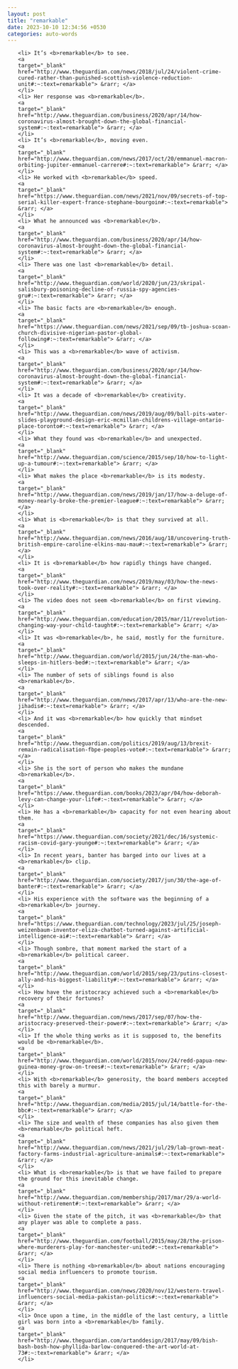 ```yaml
---
layout: post
title: "remarkable"
date: 2023-10-10 12:34:56 +0530
categories: auto-words
---
```

<ol>

    <li> It’s <b>remarkable</b> to see.
    <a 
    target="_blank" 
    href="http://www.theguardian.com/news/2018/jul/24/violent-crime-cured-rather-than-punished-scottish-violence-reduction-unit#:~:text=remarkable"> &rarr; </a>
    </li>
    <li> Her response was <b>remarkable</b>.
    <a 
    target="_blank" 
    href="http://www.theguardian.com/business/2020/apr/14/how-coronavirus-almost-brought-down-the-global-financial-system#:~:text=remarkable"> &rarr; </a>
    </li>
    <li> It’s <b>remarkable</b>, moving even.
    <a 
    target="_blank" 
    href="http://www.theguardian.com/news/2017/oct/20/emmanuel-macron-orbiting-jupiter-emmanuel-carrere#:~:text=remarkable"> &rarr; </a>
    </li>
    <li> He worked with <b>remarkable</b> speed.
    <a 
    target="_blank" 
    href="https://www.theguardian.com/news/2021/nov/09/secrets-of-top-serial-killer-expert-france-stephane-bourgoin#:~:text=remarkable"> &rarr; </a>
    </li>
    <li> What he announced was <b>remarkable</b>.
    <a 
    target="_blank" 
    href="http://www.theguardian.com/business/2020/apr/14/how-coronavirus-almost-brought-down-the-global-financial-system#:~:text=remarkable"> &rarr; </a>
    </li>
    <li> There was one last <b>remarkable</b> detail.
    <a 
    target="_blank" 
    href="http://www.theguardian.com/world/2020/jun/23/skripal-salisbury-poisoning-decline-of-russia-spy-agencies-gru#:~:text=remarkable"> &rarr; </a>
    </li>
    <li> The basic facts are <b>remarkable</b> enough.
    <a 
    target="_blank" 
    href="https://www.theguardian.com/news/2021/sep/09/tb-joshua-scoan-church-divisive-nigerian-pastor-global-following#:~:text=remarkable"> &rarr; </a>
    </li>
    <li> This was a <b>remarkable</b> wave of activism.
    <a 
    target="_blank" 
    href="http://www.theguardian.com/business/2020/apr/14/how-coronavirus-almost-brought-down-the-global-financial-system#:~:text=remarkable"> &rarr; </a>
    </li>
    <li> It was a decade of <b>remarkable</b> creativity.
    <a 
    target="_blank" 
    href="http://www.theguardian.com/news/2019/aug/09/ball-pits-water-slides-playground-design-eric-mcmillan-childrens-village-ontario-place-toronto#:~:text=remarkable"> &rarr; </a>
    </li>
    <li> What they found was <b>remarkable</b> and unexpected.
    <a 
    target="_blank" 
    href="http://www.theguardian.com/science/2015/sep/10/how-to-light-up-a-tumour#:~:text=remarkable"> &rarr; </a>
    </li>
    <li> What makes the place <b>remarkable</b> is its modesty.
    <a 
    target="_blank" 
    href="http://www.theguardian.com/news/2019/jan/17/how-a-deluge-of-money-nearly-broke-the-premier-league#:~:text=remarkable"> &rarr; </a>
    </li>
    <li> What is <b>remarkable</b> is that they survived at all.
    <a 
    target="_blank" 
    href="http://www.theguardian.com/news/2016/aug/18/uncovering-truth-british-empire-caroline-elkins-mau-mau#:~:text=remarkable"> &rarr; </a>
    </li>
    <li> It is <b>remarkable</b> how rapidly things have changed.
    <a 
    target="_blank" 
    href="http://www.theguardian.com/news/2019/may/03/how-the-news-took-over-reality#:~:text=remarkable"> &rarr; </a>
    </li>
    <li> The video does not seem <b>remarkable</b> on first viewing.
    <a 
    target="_blank" 
    href="http://www.theguardian.com/education/2015/mar/11/revolution-changing-way-your-child-taught#:~:text=remarkable"> &rarr; </a>
    </li>
    <li> It was <b>remarkable</b>, he said, mostly for the furniture.
    <a 
    target="_blank" 
    href="http://www.theguardian.com/world/2015/jun/24/the-man-who-sleeps-in-hitlers-bed#:~:text=remarkable"> &rarr; </a>
    </li>
    <li> The number of sets of siblings found is also <b>remarkable</b>.
    <a 
    target="_blank" 
    href="http://www.theguardian.com/news/2017/apr/13/who-are-the-new-jihadis#:~:text=remarkable"> &rarr; </a>
    </li>
    <li> And it was <b>remarkable</b> how quickly that mindset descended.
    <a 
    target="_blank" 
    href="http://www.theguardian.com/politics/2019/aug/13/brexit-remain-radicalisation-fbpe-peoples-vote#:~:text=remarkable"> &rarr; </a>
    </li>
    <li> She is the sort of person who makes the mundane <b>remarkable</b>.
    <a 
    target="_blank" 
    href="https://www.theguardian.com/books/2023/apr/04/how-deborah-levy-can-change-your-life#:~:text=remarkable"> &rarr; </a>
    </li>
    <li> He has a <b>remarkable</b> capacity for not even hearing about them.
    <a 
    target="_blank" 
    href="https://www.theguardian.com/society/2021/dec/16/systemic-racism-covid-gary-younge#:~:text=remarkable"> &rarr; </a>
    </li>
    <li> In recent years, banter has barged into our lives at a <b>remarkable</b> clip.
    <a 
    target="_blank" 
    href="http://www.theguardian.com/society/2017/jun/30/the-age-of-banter#:~:text=remarkable"> &rarr; </a>
    </li>
    <li> His experience with the software was the beginning of a <b>remarkable</b> journey.
    <a 
    target="_blank" 
    href="https://www.theguardian.com/technology/2023/jul/25/joseph-weizenbaum-inventor-eliza-chatbot-turned-against-artificial-intelligence-ai#:~:text=remarkable"> &rarr; </a>
    </li>
    <li> Though sombre, that moment marked the start of a <b>remarkable</b> political career.
    <a 
    target="_blank" 
    href="http://www.theguardian.com/world/2015/sep/23/putins-closest-ally-and-his-biggest-liability#:~:text=remarkable"> &rarr; </a>
    </li>
    <li> How have the aristocracy achieved such a <b>remarkable</b> recovery of their fortunes?
    <a 
    target="_blank" 
    href="http://www.theguardian.com/news/2017/sep/07/how-the-aristocracy-preserved-their-power#:~:text=remarkable"> &rarr; </a>
    </li>
    <li> If the whole thing works as it is supposed to, the benefits would be <b>remarkable</b>.
    <a 
    target="_blank" 
    href="http://www.theguardian.com/world/2015/nov/24/redd-papua-new-guinea-money-grow-on-trees#:~:text=remarkable"> &rarr; </a>
    </li>
    <li> With <b>remarkable</b> generosity, the board members accepted this with barely a murmur.
    <a 
    target="_blank" 
    href="http://www.theguardian.com/media/2015/jul/14/battle-for-the-bbc#:~:text=remarkable"> &rarr; </a>
    </li>
    <li> The size and wealth of these companies has also given them <b>remarkable</b> political heft.
    <a 
    target="_blank" 
    href="http://www.theguardian.com/news/2021/jul/29/lab-grown-meat-factory-farms-industrial-agriculture-animals#:~:text=remarkable"> &rarr; </a>
    </li>
    <li> What is <b>remarkable</b> is that we have failed to prepare the ground for this inevitable change.
    <a 
    target="_blank" 
    href="http://www.theguardian.com/membership/2017/mar/29/a-world-without-retirement#:~:text=remarkable"> &rarr; </a>
    </li>
    <li> Given the state of the pitch, it was <b>remarkable</b> that any player was able to complete a pass.
    <a 
    target="_blank" 
    href="http://www.theguardian.com/football/2015/may/28/the-prison-where-murderers-play-for-manchester-united#:~:text=remarkable"> &rarr; </a>
    </li>
    <li> There is nothing <b>remarkable</b> about nations encouraging social media influencers to promote tourism.
    <a 
    target="_blank" 
    href="http://www.theguardian.com/news/2020/nov/12/western-travel-influencers-social-media-pakistan-politics#:~:text=remarkable"> &rarr; </a>
    </li>
    <li> Once upon a time, in the middle of the last century, a little girl was born into a <b>remarkable</b> family.
    <a 
    target="_blank" 
    href="http://www.theguardian.com/artanddesign/2017/may/09/bish-bash-bosh-how-phyllida-barlow-conquered-the-art-world-at-73#:~:text=remarkable"> &rarr; </a>
    </li>